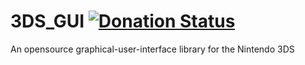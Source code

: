 # 3DS_GUI [![Donation Status](https://img.shields.io/gratipay/filfat.svg)](https://gratipay.com/filfat/)
An opensource graphical-user-interface library for the Nintendo 3DS
